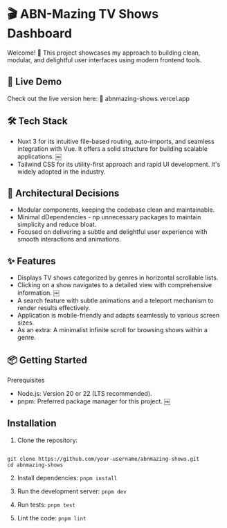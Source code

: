 # 🎬 ABN-Mazing TV Shows Dashboard

Welcome! 👋
This project showcases my approach to building clean, modular, and delightful user interfaces using modern frontend tools.

## 🚀 Live Demo

Check out the live version here:
🔗 abnmazing-shows.vercel.app

## 🛠️ Tech Stack
- Nuxt 3 for its intuitive file-based routing, auto-imports, and seamless integration with Vue. It offers a solid structure for building scalable applications. ￼
- Tailwind CSS for its utility-first approach and rapid UI development. It's widely adopted in the industry.

## 🧱 Architectural Decisions
- Modular components, keeping the codebase clean and maintainable.
- Minimal dDependencies - np unnecessary packages to maintain simplicity and reduce bloat.
- Focused on delivering a subtle and delightful user experience with smooth interactions and animations.

## ✨ Features
- Displays TV shows categorized by genres in horizontal scrollable lists.
- Clicking on a show navigates to a detailed view with comprehensive information. ￼
- A search feature with subtle animations and a teleport mechanism to render results effectively.
- Application is mobile-friendly and adapts seamlessly to various screen sizes.
- As an extra: A minimalist infinite scroll for browsing shows within a genre.

## 📦 Getting Started

Prerequisites
- Node.js: Version 20 or 22 (LTS recommended).
- pnpm: Preferred package manager for this project. ￼

## Installation
1. Clone the repository:
```

git clone https://github.com/your-username/abnmazing-shows.git
cd abnmazing-shows
```

2. Install dependencies:
`pnpm install`

3. Run the development server:
`pnpm dev`


4. Run tests:
`pnpm test`


5. Lint the code:
`pnpm lint`

